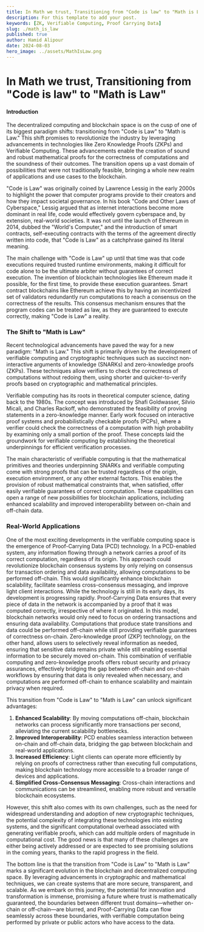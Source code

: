 ```yaml
---
title: In Math we trust, Transitioning from "Code is law" to "Math is Law"
description: For this template to add your post.
keywords: [ZK, Verifiable Computing, Proof Carrying Data]
slug: ./math_is_law
published: true
author: Hamid Alipour
date: 2024-08-03
hero_image: ../assets/MathIsLaw.png
---
```


# In Math we trust, Transitioning from "Code is law" to "Math is Law"

#### Introduction

The decentralized computing and blockchain space is on the cusp of one of its biggest paradigm shifts: transitioning from "Code is Law" to "Math is Law." This shift promises to revolutionize the industry by leveraging advancements in technologies like Zero Knowledge Proofs (ZKPs) and Verifiable Computing. These advancements enable the creation of sound and robust mathematical proofs for the correctness of computations and the soundness of their outcomes. The transition opens up a vast domain of possibilities that were not traditionally feasible, bringing a whole new realm of applications and use cases to the blockchain.

"Code is Law" was originally coined by Lawrence Lessig in the early 2000s to highlight the power that computer programs provide to their creators and how they impact societal governance. In his book "Code and Other Laws of Cyberspace," Lessig argued that as internet interactions become more dominant in real life, code would effectively govern cyberspace and, by extension, real-world societies. It was not until the launch of Ethereum in 2014, dubbed the "World's Computer," and the introduction of smart contracts, self-executing contracts with the terms of the agreement directly written into code, that "Code is Law" as a catchphrase gained its literal meaning.

The main challenge with "Code is Law" up until that time was that code executions required trusted runtime environments, making it difficult for code alone to be the ultimate arbiter without guarantees of correct execution. The invention of blockchain technologies like Ethereum made it possible, for the first time, to provide these execution guarantees. Smart contract blockchains like Ethereum achieve this by having an incentivized set of validators redundantly run computations to reach a consensus on the correctness of the results. This consensus mechanism ensures that the program codes can be treated as law, as they are guaranteed to execute correctly, making "Code is Law" a reality.

### The Shift to "Math is Law"

Recent technological advancements have paved the way for a new paradigm: "Math is Law." This shift is primarily driven by the development of verifiable computing and cryptographic techniques such as succinct non-interactive arguments of knowledge (SNARKs) and zero-knowledge proofs (ZKPs). These techniques allow verifiers to check the correctness of computations without redoing them, using shorter and quicker-to-verify proofs based on cryptographic and mathematical principles.

Verifiable computing has its roots in theoretical computer science, dating back to the 1980s. The concept was introduced by Shafi Goldwasser, Silvio Micali, and Charles Rackoff, who demonstrated the feasibility of proving statements in a zero-knowledge manner. Early work focused on interactive proof systems and probabilistically checkable proofs (PCPs), where a verifier could check the correctness of a computation with high probability by examining only a small portion of the proof. These concepts laid the groundwork for verifiable computing by establishing the theoretical underpinnings for efficient verification processes.

The main characteristic of verifiable computing is that the mathematical primitives and theories underpinning SNARKs and verifiable computing come with strong proofs that can be trusted regardless of the origin, execution environment, or any other external factors. This enables the provision of robust mathematical constraints that, when satisfied, offer easily verifiable guarantees of correct computation. These capabilities can open a range of new possibilities for blockchain applications, including enhanced scalability and improved interoperability between on-chain and off-chain data.

### Real-World Applications

One of the most exciting developments in the verifiable computing space is the emergence of Proof-Carrying Data (PCD) technology. In a PCD-enabled system, any information flowing through a network carries a proof of its correct computation, regardless of its origin. This approach could revolutionize blockchain consensus systems by only relying on consensus for transaction ordering and data availability, allowing computations to be performed off-chain. This would significantly enhance blockchain scalability, facilitate seamless cross-consensus messaging, and improve light client interactions. While the technology is still in its early days, its development is progressing rapidly.
Proof-Carrying Data ensures that every piece of data in the network is accompanied by a proof that it was computed correctly, irrespective of where it originated. In this model, blockchain networks would only need to focus on ordering transactions and ensuring data availability. Computations that produce state transitions and data could be performed off-chain while still providing verifiable guarantees of correctness on-chain. Zero-knowledge proof (ZKP) technology, on the other hand, allows users to selectively reveal information as needed, ensuring that sensitive data remains private while still enabling essential information to be securely moved on-chain. This combination of verifiable computing and zero-knowledge proofs offers robust security and privacy assurances, effectively bridging the gap between off-chain and on-chain workflows by ensuring that data is only revealed when necessary, and computations are performed off-chain to enhance scalability and maintain privacy when required.

This transition from "Code is Law" to "Math is Law" can unlock significant advantages:

1. **Enhanced Scalability**: By moving computations off-chain, blockchain networks can process significantly more transactions per second, alleviating the current scalability bottlenecks.
2. **Improved Interoperability**: PCD enables seamless interaction between on-chain and off-chain data, bridging the gap between blockchain and real-world applications.
3. **Increased Efficiency**: Light clients can operate more efficiently by relying on proofs of correctness rather than executing full computations, making blockchain technology more accessible to a broader range of devices and applications.
4. **Simplified Cross-Consensus Messaging**: Cross-chain interactions and communications can be streamlined, enabling more robust and versatile blockchain ecosystems.

However, this shift also comes with its own challenges, such as the need for widespread understanding and adoption of new cryptographic techniques, the potential complexity of integrating these technologies into existing systems, and the significant computational overhead associated with generating verifiable proofs, which can add multiple orders of magnitude in computational cost. The good news is that many of these challenges are either being actively addressed or are expected to see promising solutions in the coming years, thanks to the rapid progress in the field.

The bottom line is that the transition from "Code is Law" to "Math is Law" marks a significant evolution in the blockchain and decentralized computing space. By leveraging advancements in cryptographic and mathematical techniques, we can create systems that are more secure, transparent, and scalable. As we embark on this journey, the potential for innovation and transformation is immense, promising a future where trust is mathematically guaranteed, the boundaries between different trust domains—whether on-chain or off-chain—are blurred, and Proof-Carrying Data can flow seamlessly across these boundaries, with verifiable computation being performed by private or public actors who have access to the data.

